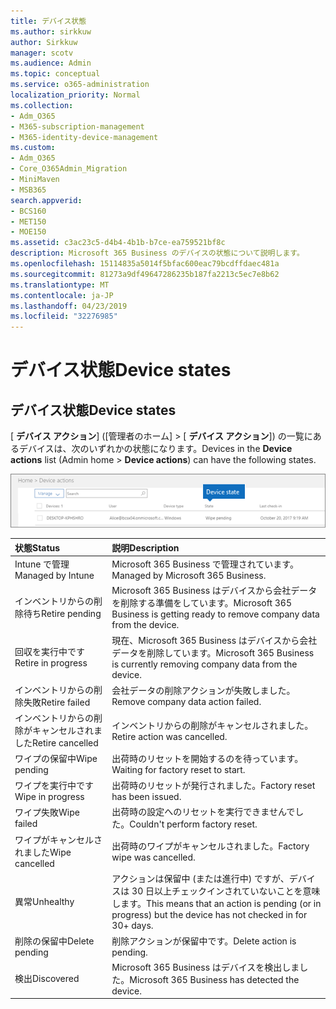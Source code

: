 ```yaml
---
title: デバイス状態
ms.author: sirkkuw
author: Sirkkuw
manager: scotv
ms.audience: Admin
ms.topic: conceptual
ms.service: o365-administration
localization_priority: Normal
ms.collection:
- Adm_O365
- M365-subscription-management
- M365-identity-device-management
ms.custom:
- Adm_O365
- Core_O365Admin_Migration
- MiniMaven
- MSB365
search.appverid:
- BCS160
- MET150
- MOE150
ms.assetid: c3ac23c5-d4b4-4b1b-b7ce-ea759521bf8c
description: Microsoft 365 Business のデバイスの状態について説明します。
ms.openlocfilehash: 15114835a5014f5bfac600eac79bcdffdaec481a
ms.sourcegitcommit: 81273a9df49647286235b187fa2213c5ec7e8b62
ms.translationtype: MT
ms.contentlocale: ja-JP
ms.lasthandoff: 04/23/2019
ms.locfileid: "32276985"
---
```

# <a name="device-states"></a><span data-ttu-id="2d526-103">デバイス状態</span><span class="sxs-lookup"><span data-stu-id="2d526-103">Device states</span></span>

## <a name="device-states"></a><span data-ttu-id="2d526-104">デバイス状態</span><span class="sxs-lookup"><span data-stu-id="2d526-104">Device states</span></span>

<span data-ttu-id="2d526-105">[ **デバイス アクション**] ([管理者のホーム] \> [ **デバイス アクション**]) の一覧にあるデバイスは、次のいずれかの状態になります。</span><span class="sxs-lookup"><span data-stu-id="2d526-105">Devices in the **Device actions** list (Admin home \> **Device actions**) can have the following states.</span></span>
  
![In the Device actions list, you can see the Devices states.](media/a621c47e-45d9-4e1a-beb9-c03254d40c1d.png)
  
|<span data-ttu-id="2d526-107">**状態**</span><span class="sxs-lookup"><span data-stu-id="2d526-107">**Status**</span></span>|<span data-ttu-id="2d526-108">**説明**</span><span class="sxs-lookup"><span data-stu-id="2d526-108">**Description**</span></span>|
|:-----|:-----|
|<span data-ttu-id="2d526-109">Intune で管理</span><span class="sxs-lookup"><span data-stu-id="2d526-109">Managed by Intune</span></span>  <br/> |<span data-ttu-id="2d526-110">Microsoft 365 Business で管理されています。</span><span class="sxs-lookup"><span data-stu-id="2d526-110">Managed by Microsoft 365 Business.</span></span>  <br/> |
|<span data-ttu-id="2d526-111">インベントリからの削除待ち</span><span class="sxs-lookup"><span data-stu-id="2d526-111">Retire pending</span></span>  <br/> |<span data-ttu-id="2d526-112">Microsoft 365 Business はデバイスから会社データを削除する準備をしています。</span><span class="sxs-lookup"><span data-stu-id="2d526-112">Microsoft 365 Business is getting ready to remove company data from the device.</span></span>  <br/> |
|<span data-ttu-id="2d526-113">回収を実行中です</span><span class="sxs-lookup"><span data-stu-id="2d526-113">Retire in progress</span></span>  <br/> |<span data-ttu-id="2d526-114">現在、Microsoft 365 Business はデバイスから会社データを削除しています。</span><span class="sxs-lookup"><span data-stu-id="2d526-114">Microsoft 365 Business is currently removing company data from the device.</span></span>  <br/> |
|<span data-ttu-id="2d526-115">インベントリからの削除失敗</span><span class="sxs-lookup"><span data-stu-id="2d526-115">Retire failed</span></span>  <br/> | <span data-ttu-id="2d526-116">会社データの削除アクションが失敗しました。</span><span class="sxs-lookup"><span data-stu-id="2d526-116">Remove company data action failed.</span></span>  <br/> |
|<span data-ttu-id="2d526-117">インベントリからの削除がキャンセルされました</span><span class="sxs-lookup"><span data-stu-id="2d526-117">Retire cancelled</span></span>  <br/> |<span data-ttu-id="2d526-118">インベントリからの削除がキャンセルされました。</span><span class="sxs-lookup"><span data-stu-id="2d526-118">Retire action was cancelled.</span></span>  <br/> |
|<span data-ttu-id="2d526-119">ワイプの保留中</span><span class="sxs-lookup"><span data-stu-id="2d526-119">Wipe pending</span></span>  <br/> |<span data-ttu-id="2d526-120">出荷時のリセットを開始するのを待っています。</span><span class="sxs-lookup"><span data-stu-id="2d526-120">Waiting for factory reset to start.</span></span>  <br/> |
|<span data-ttu-id="2d526-121">ワイプを実行中です</span><span class="sxs-lookup"><span data-stu-id="2d526-121">Wipe in progress</span></span>  <br/> |<span data-ttu-id="2d526-122">出荷時のリセットが発行されました。</span><span class="sxs-lookup"><span data-stu-id="2d526-122">Factory reset has been issued.</span></span>  <br/> |
|<span data-ttu-id="2d526-123">ワイプ失敗</span><span class="sxs-lookup"><span data-stu-id="2d526-123">Wipe failed</span></span>  <br/> |<span data-ttu-id="2d526-124">出荷時の設定へのリセットを実行できませんでした。</span><span class="sxs-lookup"><span data-stu-id="2d526-124">Couldn't perform factory reset.</span></span>  <br/> |
|<span data-ttu-id="2d526-125">ワイプがキャンセルされました</span><span class="sxs-lookup"><span data-stu-id="2d526-125">Wipe cancelled</span></span>  <br/> |<span data-ttu-id="2d526-126">出荷時のワイプがキャンセルされました。</span><span class="sxs-lookup"><span data-stu-id="2d526-126">Factory wipe was cancelled.</span></span>  <br/> |
|<span data-ttu-id="2d526-127">異常</span><span class="sxs-lookup"><span data-stu-id="2d526-127">Unhealthy</span></span>  <br/> |<span data-ttu-id="2d526-128">アクションは保留中 (または進行中) ですが、デバイスは 30 日以上チェックインされていないことを意味します。</span><span class="sxs-lookup"><span data-stu-id="2d526-128">This means that an action is pending (or in progress) but the device has not checked in for 30+ days.</span></span>  <br/> |
|<span data-ttu-id="2d526-129">削除の保留中</span><span class="sxs-lookup"><span data-stu-id="2d526-129">Delete pending</span></span>  <br/> |<span data-ttu-id="2d526-130">削除アクションが保留中です。</span><span class="sxs-lookup"><span data-stu-id="2d526-130">Delete action is pending.</span></span>  <br/> |
|<span data-ttu-id="2d526-131">検出</span><span class="sxs-lookup"><span data-stu-id="2d526-131">Discovered</span></span>  <br/> |<span data-ttu-id="2d526-132">Microsoft 365 Business はデバイスを検出しました。</span><span class="sxs-lookup"><span data-stu-id="2d526-132">Microsoft 365 Business has detected the device.</span></span>  <br/> |
   
